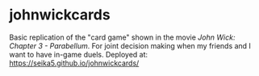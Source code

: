 # johnwickcards

Basic replication of the "card game" shown in the movie *John Wick: Chapter 3 - Parabellum*. For joint decision making when my friends and I want to have in-game duels.
Deployed at: https://seika5.github.io/johnwickcards/
